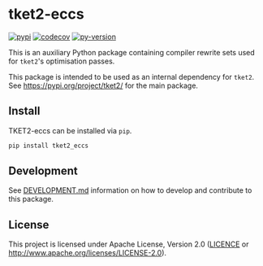 # tket2-eccs

[![pypi][]](https://pypi.org/project/tket2/)
[![codecov][]](https://codecov.io/gh/CQCL/tket2)
[![py-version][]](https://pypi.org/project/tket2/)

  [codecov]: https://img.shields.io/codecov/c/gh/CQCL/tket2?logo=codecov
  [py-version]: https://img.shields.io/pypi/pyversions/tket2
  [pypi]: https://img.shields.io/pypi/v/tket2

This is an auxiliary Python package containing compiler rewrite sets used for `tket2`'s optimisation passes.

This package is intended to be used as an internal dependency for `tket2`.
See https://pypi.org/project/tket2/ for the main package.


## Install

TKET2-eccs can be installed via `pip`.

```sh
pip install tket2_eccs
```

## Development

See [DEVELOPMENT.md] information on how to develop and contribute to this package.

  [DEVELOPMENT.md]: https://github.com/CQCL/tket2/blob/main/DEVELOPMENT.md


## License

This project is licensed under Apache License, Version 2.0 ([LICENCE][] or http://www.apache.org/licenses/LICENSE-2.0).

  [LICENCE]: https://github.com/CQCL/tket2/blob/main/LICENCE
